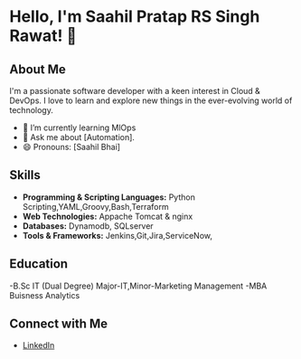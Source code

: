 # Hello, I'm Saahil Pratap RS Singh Rawat! 👋

## About Me

I'm a passionate software developer with a keen interest in Cloud & DevOps. I love to learn and explore new things in the ever-evolving world of technology.

- 🌱 I’m currently learning MlOps
- 💬 Ask me about [Automation].
- 😄 Pronouns: [Saahil Bhai]

## Skills
- **Programming & Scripting Languages:** Python Scripting,YAML,Groovy,Bash,Terraform
- **Web Technologies:** Appache Tomcat & nginx
- **Databases:** Dynamodb, SQLserver
- **Tools & Frameworks:** Jenkins,Git,Jira,ServiceNow,

## Education
-B.Sc IT (Dual Degree) Major-IT,Minor-Marketing Management
-MBA Buisness Analytics

## Connect with Me
- [LinkedIn]([linkedin.com/in/saahil-pratap-singh-21446421a/](http://www.linkedin.com/in/saahil-pratap-singh-21446421a/)http://www.linkedin.com/in/saahil-pratap-singh-21446421a/)

